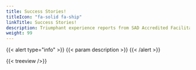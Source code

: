 ```yaml
---
title: Success Stories!
titleIcon: "fa-solid fa-ship"
linkTitle: Success Stories!
description: Triumphant experience reports from SAD Accredited Facilitators!
weight: 99
---
```


{{< alert type="info" >}}
{{< param description >}}
{{< /alert >}}

{{< treeview />}}
